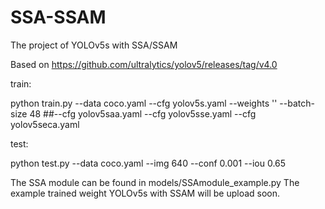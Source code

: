 # SSA-SSAM
The project of YOLOv5s with SSA/SSAM 

Based on 
https://github.com/ultralytics/yolov5/releases/tag/v4.0

train: 

python train.py --data coco.yaml --cfg yolov5s.yaml --weights '' --batch-size 48
   ##--cfg yolov5saa.yaml    --cfg yolov5sse.yaml   --cfg yolov5seca.yaml  

test:  

python test.py --data coco.yaml --img 640 --conf 0.001 --iou 0.65

The SSA module can be found in models/SSAmodule_example.py
The example trained weight YOLOv5s with SSAM will be upload soon.
